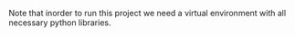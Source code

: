 Note that inorder to run this project we need a virtual environment with all necessary python libraries.
